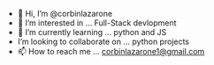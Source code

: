 - 👋 Hi, I’m @corbinlazarone
- 👀 I’m interested in ... Full-Stack devlopment
- 🌱 I’m currently learning ... python and JS
- I’m looking to collaborate on ... python projects
- 📫 How to reach me ... corbinlazarone1@gmail.com 

<!---
corbinlazarone/corbinlazarone is a ✨ special ✨ repository because its `README.md` (this file) appears on your GitHub profile.
You can click the Preview link to take a look at your changes.
--->
